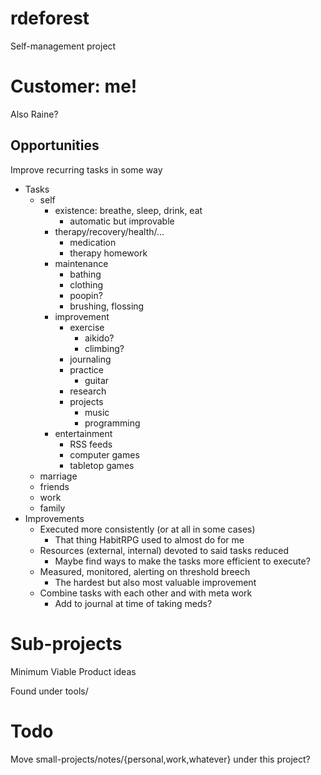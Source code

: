 # rdeforest

Self-management project

# Customer: me!

Also Raine?

## Opportunities

Improve recurring tasks in some way

  - Tasks
    - self
      - existence: breathe, sleep, drink, eat
        - automatic but improvable
      - therapy/recovery/health/...
        - medication
        - therapy homework
      - maintenance
        - bathing
        - clothing
        - poopin?
        - brushing, flossing
      - improvement
        - exercise
          - aikido?
          - climbing?
        - journaling
        - practice
          - guitar
        - research
        - projects
          - music
          - programming
      - entertainment
        - RSS feeds
        - computer games
        - tabletop games
    - marriage
    - friends
    - work
    - family
  - Improvements
    - Executed more consistently (or at all in some cases)
      - That thing HabitRPG used to almost do for me
    - Resources (external, internal) devoted to said tasks reduced
      - Maybe find ways to make the tasks more efficient to execute?
    - Measured, monitored, alerting on threshold breech
      - The hardest but also most valuable improvement
    - Combine tasks with each other and with meta work
      - Add to journal at time of taking meds?

# Sub-projects

Minimum Viable Product ideas

Found under tools/

# Todo

Move small-projects/notes/{personal,work,whatever} under this project?
